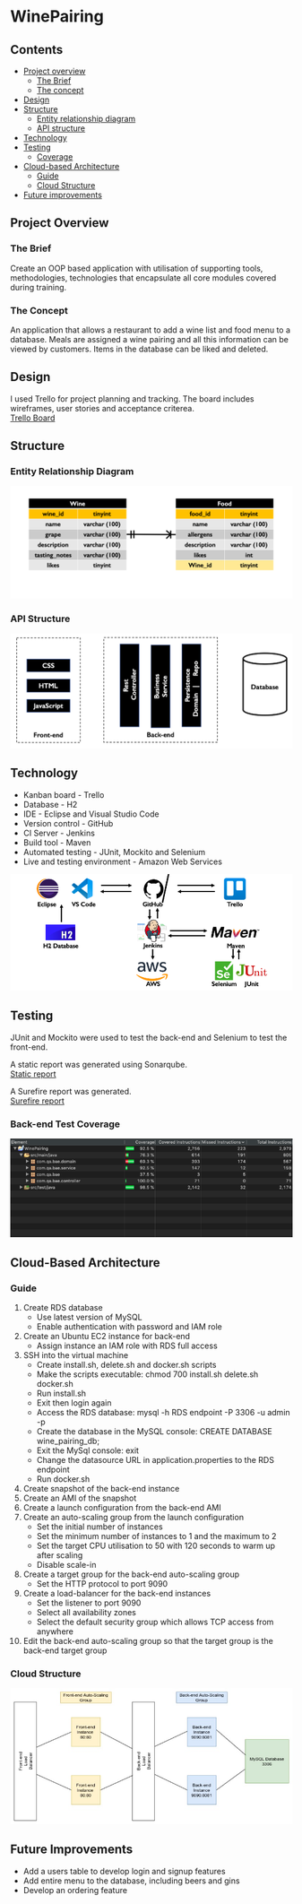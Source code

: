 # WinePairing

## Contents

* [Project overview](#overview)
    * [The Brief](#brief)
    * [The concept](#concept) 
* [Design](#design)
* [Structure](#structure)
    * [Entity relationship diagram](#ERD)
    * [API structure](#API)
* [Technology](#technology)
* [Testing](#testing)
    * [Coverage](#coverage)
* [Cloud-based Architecture](#cloud)
    * [Guide](#guide)
    * [Cloud Structure](#cloudstructure)
* [Future improvements](#future)

<a name="overview"></a>
## Project Overview

<a name="brief"></a>
### The Brief

Create an OOP based application with utilisation of supporting tools, methodologies, 
technologies that encapsulate all core modules covered during training.

<a name="concept"></a>
### The Concept

An application that allows a restaurant to add a wine list and food menu to a database. Meals are assigned a wine pairing 
and all this information can be viewed by customers. Items in the database can be liked and deleted.

<a name="design"></a>
## Design

I used Trello for project planning and tracking. The board includes wireframes, user stories and acceptance criterea.  
[Trello Board](https://trello.com/b/rKU7R5e4/wine-pairing-application)

<a name="structure"></a>
## Structure

<a name="ERD"></a>
### Entity Relationship Diagram

![](https://raw.githubusercontent.com/ChloeAdcock/WinePairing/master/Documentation/ERD.png)

<a name="API"></a>
### API Structure

![](https://raw.githubusercontent.com/ChloeAdcock/WinePairing/master/Documentation/API%20structure.png)

<a name="technology"></a>
## Technology

* Kanban board - Trello
* Database - H2
* IDE - Eclipse and Visual Studio Code
* Version control - GitHub
* CI Server - Jenkins
* Build tool - Maven
* Automated testing - JUnit, Mockito and Selenium
* Live and testing environment - Amazon Web Services

![](https://raw.githubusercontent.com/ChloeAdcock/WinePairing/master/Documentation/CI%20Pipeline.png)

<a name="testing"></a>
## Testing

JUnit and Mockito were used to test the back-end and Selenium to test the front-end.  

A static report was generated using Sonarqube.    
[Static report](https://github.com/ChloeAdcock/WinePairing/blob/master/Documentation/Static%20report.png)  

A Surefire report was generated.    
[Surefire report](https://github.com/ChloeAdcock/WinePairing/blob/master/Documentation/Surefire%20Report.pdf)


<a name="coverage"></a>
### Back-end Test Coverage

![](https://raw.githubusercontent.com/ChloeAdcock/WinePairing/master/Documentation/Coverage.png)

<a name="cloud"></a>
## Cloud-Based Architecture 

<a name="guide"></a>
### Guide

1. Create RDS database
    * Use latest version of MySQL
    * Enable authentication with password and IAM role
2. Create an Ubuntu EC2 instance for back-end
    * Assign instance an IAM role with RDS full access
3. SSH into the virtual machine
    * Create install.sh, delete.sh and docker.sh scripts
    * Make the scripts executable: chmod 700 install.sh delete.sh docker.sh
    * Run install.sh
    * Exit then login again
    * Access the RDS database: mysql -h RDS endpoint -P 3306 -u admin -p
    * Create the database in the MySQL console: CREATE DATABASE wine_pairing_db;
    * Exit the MySql console: exit
    * Change the datasource URL in application.properties to the RDS endpoint
    * Run docker.sh
4. Create snapshot of the back-end instance
5. Create an AMI of the snapshot
6. Create a launch configuration from the back-end AMI
7. Create an auto-scaling group from the launch configuration
    * Set the initial number of instances 
    * Set the minimum number of instances to 1 and the maximum to 2
    * Set the target CPU utilisation to 50 with 120 seconds to warm up after scaling
    * Disable scale-in
8. Create a target group for the back-end auto-scaling group
    * Set the HTTP protocol to port 9090
9. Create a load-balancer for the back-end instances
    * Set the listener to port 9090
    * Select all availability zones
    * Select the default security group which allows TCP access from anywhere
10. Edit the back-end auto-scaling group so that the target group is the back-end target group

<a name="cloudstructure"></a>
### Cloud Structure

![](https://raw.githubusercontent.com/ChloeAdcock/WinePairing/master/Documentation/Architecture.jpg)

<a name="future"></a>
## Future Improvements

* Add a users table to develop login and signup features
* Add entire menu to the database, including beers and gins
* Develop an ordering feature
